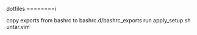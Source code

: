 dotfiles
========i

copy exports from bashrc to bashrc.d/bashrc_exports
run apply_setup.sh
untar.vim
